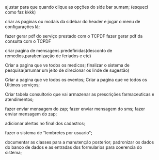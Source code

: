 <!-- mais faceis  -->
<!-- alinhar os forms na vertical, ta um mais pra cima q outro kk -->
ajustar para que quando clique as opções do side bar sumam; (esqueci como faz kkkk)
<!-- tirar o config da side bar; -->
criar as paginas ou modais da sidebar do header e jogar o menu de configurações lá; 
<!-- fazer a pagina sobre(essa pagina vai falar sobre a gente) no menu do header; -->
<!-- tem que  ajustar os forms, botar placeholders ; -->




<!-- mais dificil -->

<!-- add controller e class para adicionar os clientes; -->
<!-- Criar tabela medico e relacionar com a tabela endereçosMedico ; -->
<!-- Criar tabela serviços; -->
<!-- ajustar o link serviços; -->
<!-- começar o sistema de mensagens para os clientes; -->
<!-- fazer o controler/class Medico; -->
fazer gerar pdf do serviço prestado com o TCPDF 
fazer gerar pdf da consulta com o TCPDF 

criar pagina de mensagens predefinidas(desconto de remedios,parabenização de feriados e etc)

Criar a pagina que ve todos os medicos;
finalizar o sistema de pesquisa(arrumar um jeito de direcionar os linde de sugestão)


Criar a pagina que ve todos os eventos;
Criar a pagina que ve todos os Ultimos serviços;

<!-- fazer o form consultorio; -->
Criar tabela consultorio que vai armazenar as prescrições farmaceuticas e atendimentos;

<!-- ver como q faz pra saida de doc no bd; -->
fazer enviar mensagem do zap;
fazer enviar mensagem do sms;
fazer enviar mensagem do zap;

adicionar alertas no final dos cadastros;
<!-- fazer o sistema de notificação no sistema; -->
fazer o sistema de "lembretes por usuario";
<!-- botar hash nas senhas das farmacias; -->

<!-- Padronização -->
documentar as classes para a manutenção posterior;
padronizar os dados do banco de dados e as entradas dos formularios para coerencia do sistema;